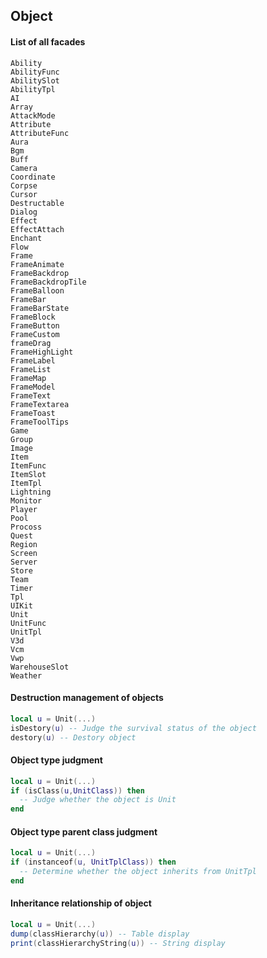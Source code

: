 ## Object

#### List of all facades

```text
Ability
AbilityFunc
AbilitySlot
AbilityTpl
AI
Array
AttackMode
Attribute
AttributeFunc
Aura
Bgm
Buff
Camera
Coordinate
Corpse
Cursor
Destructable
Dialog
Effect
EffectAttach
Enchant
Flow
Frame
FrameAnimate
FrameBackdrop
FrameBackdropTile
FrameBalloon
FrameBar
FrameBarState
FrameBlock
FrameButton
FrameCustom
frameDrag
FrameHighLight
FrameLabel
FrameList
FrameMap
FrameModel
FrameText
FrameTextarea
FrameToast
FrameToolTips
Game
Group
Image
Item
ItemFunc
ItemSlot
ItemTpl
Lightning
Monitor
Player
Pool
Procoss
Quest
Region
Screen
Server
Store
Team
Timer
Tpl
UIKit
Unit
UnitFunc
UnitTpl
V3d
Vcm
Vwp
WarehouseSlot
Weather
```

#### Destruction management of objects

```lua
local u = Unit(...)
isDestory(u) -- Judge the survival status of the object
destory(u) -- Destory object
```

#### Object type judgment

```lua
local u = Unit(...)
if (isClass(u,UnitClass)) then
  -- Judge whether the object is Unit
end
```

#### Object type parent class judgment

```lua
local u = Unit(...)
if (instanceof(u, UnitTplClass)) then
  -- Determine whether the object inherits from UnitTpl
end
```

#### Inheritance relationship of object

```lua
local u = Unit(...)
dump(classHierarchy(u)) -- Table display
print(classHierarchyString(u)) -- String display
```

